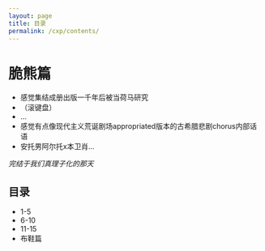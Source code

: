 ```yaml
---
layout: page
title: 目录
permalink: /cxp/contents/
---
```

# 脆熊篇


- 感觉集结成册出版一千年后被当荷马研究
- （滚键盘）
- ...
- 感觉有点像现代主义荒诞剧场appropriated版本的古希腊悲剧chorus内部话语
- 安托男阿尔托x本卫肖...


*完结于我们真理子化的那天*


## 目录

- 1-5
- 6-10
- 11-15
- 布鞋篇



